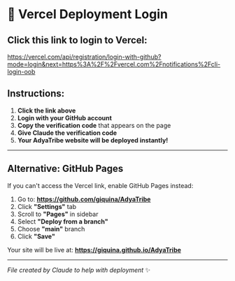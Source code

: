 # 🚀 Vercel Deployment Login

## Click this link to login to Vercel:

https://vercel.com/api/registration/login-with-github?mode=login&next=https%3A%2F%2Fvercel.com%2Fnotifications%2Fcli-login-oob

## Instructions:

1. **Click the link above**
2. **Login with your GitHub account** 
3. **Copy the verification code** that appears on the page
4. **Give Claude the verification code**
5. **Your AdyaTribe website will be deployed instantly!**

---

## Alternative: GitHub Pages

If you can't access the Vercel link, enable GitHub Pages instead:

1. Go to: **https://github.com/giquina/AdyaTribe**
2. Click **"Settings"** tab
3. Scroll to **"Pages"** in sidebar
4. Select **"Deploy from a branch"** 
5. Choose **"main"** branch
6. Click **"Save"**

Your site will be live at: **https://giquina.github.io/AdyaTribe**

---

*File created by Claude to help with deployment* ✨
